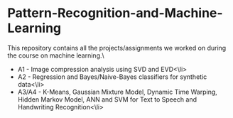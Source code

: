 # Pattern-Recognition-and-Machine-Learning
This repository contains all the projects/assignments we worked on during the course on machine learning.\
<ul>
<li>A1 - Image compression analysis using SVD and EVD<\li>
<li>A2 - Regression and Bayes/Naive-Bayes classifiers for synthetic data<\li>
<li>A3/A4 - K-Means, Gaussian Mixture Model, Dynamic Time Warping, Hidden Markov Model, ANN and SVM for Text to Speech and Handwriting Recognition<\li>
